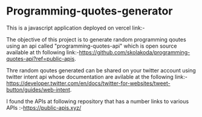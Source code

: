# Programming-quotes-generator
This is a javascript application deployed on vercel link:-

The objective of this project is to generate random programming qoutes using an api called "programming-quotes-api" which is open source available at th following link:-https://github.com/skolakoda/programming-quotes-api?ref=public-apis.

Thre random qoutes generated can be shared on your twitter account using twitter intent api whose documentation are avilable at the following link:-https://developer.twitter.com/en/docs/twitter-for-websites/tweet-button/guides/web-intent.

I found the APIs at following repository that has a number links to various APIs :-https://public-apis.xyz/
